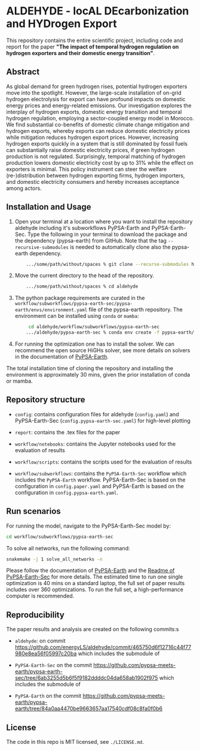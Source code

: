 # ALDEHYDE - locAL DEcarbonization and HYDrogen Export

This repository contains the entire scientific project, including code and report for the paper **"The impact of temporal hydrogen regulation on hydrogen exporters and their domestic energy transition"**.


## Abstract
As global demand for green hydrogen rises, potential hydrogen exporters move into the spotlight. However, the large-scale installation of on-grid hydrogen electrolysis for export can have profound impacts on domestic energy prices and energy-related emissions. Our investigation explores the interplay of hydrogen exports, domestic energy transition and temporal hydrogen regulation, employing a sector-coupled energy model in Morocco. We find substantial co-benefits of domestic climate change mitigation and hydrogen exports, whereby exports can reduce domestic electricity prices while mitigation reduces hydrogen export prices. However, increasing hydrogen exports quickly in a system that is still dominated by fossil fuels can substantially raise domestic electricity prices, if green hydrogen production is not regulated. Surprisingly, temporal matching of hydrogen production lowers domestic electricity cost by up to 31% while the effect on exporters is minimal. This policy instrument can steer the welfare (re-)distribution between hydrogen exporting firms, hydrogen importers, and domestic electricity consumers and hereby increases acceptance among actors.


## Installation and Usage

1. Open your terminal at a location where you want to install the repository aldehyde including it's subworkflows PyPSA-Earth and PyPSA-Earth-Sec. Type the following in your terminal to download the package and the dependency (pypsa-earth) from GitHub.
   Note that the tag `--recursive-submodules` is needed to automatically clone also the pypsa-earth dependency.

   ```bash
       .../some/path/without/spaces % git clone --recurse-submodules https://github.com/energyLS/aldehyde.git
   ```


2. Move the current directory to the head of the repository.
   ```bash
       .../some/path/without/spaces % cd aldehyde
   ```



4. The python package requirements are curated in the `workflow/subworkflows/pypsa-earth-sec/pypsa-earth/envs/environment.yaml` file of the pypsa-earth repository. The environment can be installed using `conda` or `mamba`:

   ```bash
        cd aldehyde/workflow/subworkflows/pypsa-earth-sec
       .../aldehyde/pypsa-earth-sec % conda env create -f pypsa-earth/envs/environment.yaml
   ```

5. For running the optimization one has to install the solver. We can recommend the open source HiGHs solver, see more details on solvers in the documentation of [PyPSA-Earth](https://pypsa-earth.readthedocs.io/en/latest/).

The total installation time of cloning the repository and installing the environment is approximately 30 mins, given the prior installation of conda or mamba.



## Repository structure

* `config`: contains configuration files for aldehyde (`config.yaml`) and PyPSA-Earth-Sec (`config.pypsa-earth-sec.yaml`) for high-level plotting

* `report`: contains the .tex files for the paper
* `workflow/notebooks`: contains the Jupyter notebooks used for the evaluation of results
* `workflow/scripts`: contains the scripts used for the evaluation of results
* `workflow/subworkflows`: contains the `PyPSA-Earth-Sec` workflow which includes the `PyPSA-Earth` workflow. PyPSA-Earth-Sec is based on the configuration in `config.paper.yaml` and PyPSA-Earth is based on the configuration in `config.pypsa-earth.yaml`.

## Run scenarios
For running the model, navigate to the PyPSA-Earth-Sec model by:
```bash
cd workflow/subworkflows/pypsa-earth-sec
```
To solve all networks, run the following command:
```bash
snakemake -j 1 solve_all_networks -n
```

Please follow the documentation of [PyPSA-Earth](https://pypsa-earth.readthedocs.io/en/latest/) and the [Readme of PyPSA-Earth-Sec](https://github.com/pypsa-meets-earth/pypsa-earth-sec/blob/main/README.md) for more details. The estimated time to run one single optimization is 40 mins on a standard laptop, the full set of paper results includes over 360 optimizations. To run the full set, a high-performance computer is recommended.

## Reproducibility
The paper results and analysis are created on the following commits:s

* `aldehyde`: on commit https://github.com/energyLS/aldehyde/commit/465750d6f12716c44f77980e8ea56f05997c20ba which includes the submodule of

* `PyPSA-Earth-Sec` on the commit https://github.com/pypsa-meets-earth/pypsa-earth-sec/tree/6ab3255d5b6f5f9182ddddc04da658ab1902f975 which includes the submodule of

* `PyPSA-Earth` on the commit https://github.com/pypsa-meets-earth/pypsa-earth/tree/84a0aa4470be9663657aa17540cdf08c8fa0f0b6

## License

The code in this repo is MIT licensed, see `./LICENSE.md`.
